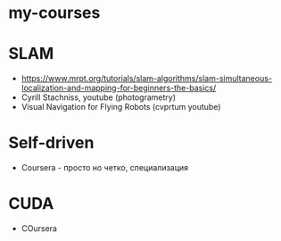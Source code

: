 # my-courses
# SLAM
- https://www.mrpt.org/tutorials/slam-algorithms/slam-simultaneous-localization-and-mapping-for-beginners-the-basics/
- Cyrill Stachniss, youtube (photogrametry)
- Visual Navigation for Flying Robots (cvprtum youtube)

# Self-driven
- Coursera - просто но четко, специализация

# CUDA
- COursera


